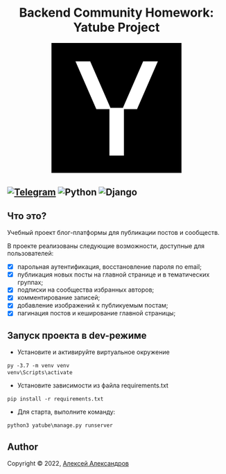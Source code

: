 <h1 align="center"> Backend Community Homework: Yatube Project </h1>

[comment]: <> (Logo)
<p align="center">
  <img alt="logo" src="assets/logo.png">
</p>

[comment]: <> (Techs&Badges)
[![Telegram](https://img.shields.io/badge/aaaaaaaalesha-2CA5E0?style=for-the-badge&logo=telegram&logoColor=white)](https://t.me/aaaaaaaalesha)
![Python](https://img.shields.io/badge/python-3670A0?style=for-the-badge&logo=python&logoColor=ffdd54)
![Django](https://img.shields.io/badge/django-%23092E20.svg?style=for-the-badge&logo=django&logoColor=white)
---

## Что это?

Учебный проект блог-платформы для публикации постов и сообществ.

В проекте реализованы следующие возможности, доступные для пользователей:

- [X] парольная аутентификация, восстановление пароля по email;
- [X] публикация новых посты на главной странице и в тематических группах;
- [X] подписки на сообщества избранных авторов;
- [X] комментирование записей;
- [X] добавление изображений к публикуемым постам;
- [X] пагинация постов и кеширование главной страницы;

## Запуск проекта в dev-режиме

- Установите и активируйте виртуальное окружение

```shell
py -3.7 -m venv venv
venv\Scripts\activate
``` 

- Установите зависимости из файла requirements.txt

```shell
pip install -r requirements.txt
``` 

- Для старта, выполните команду:

```shell
python3 yatube\manage.py runserver
```

## Author

Copyright © 2022, [Алексей Александров](https://github.com/aaaaaaaalesha)
